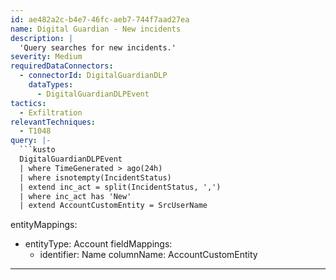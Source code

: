 ```yaml
---
id: ae482a2c-b4e7-46fc-aeb7-744f7aad27ea
name: Digital Guardian - New incidents
description: |
  'Query searches for new incidents.'
severity: Medium
requiredDataConnectors:
  - connectorId: DigitalGuardianDLP
    dataTypes:
      - DigitalGuardianDLPEvent
tactics:
  - Exfiltration
relevantTechniques:
  - T1048
query: |-
  ```kusto
  DigitalGuardianDLPEvent
  | where TimeGenerated > ago(24h)
  | where isnotempty(IncidentStatus)
  | extend inc_act = split(IncidentStatus, ',')
  | where inc_act has 'New'
  | extend AccountCustomEntity = SrcUserName
  ```
entityMappings:
  - entityType: Account
    fieldMappings:
      - identifier: Name
        columnName: AccountCustomEntity
---
```



